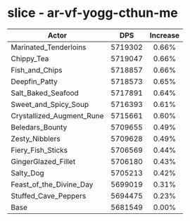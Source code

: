 # slice - ar-vf-yogg-cthun-me
| Actor | DPS | Increase |
|---|:---:|:---:|
|Marinated_Tenderloins|5719302|0.66%|
|Chippy_Tea|5719047|0.66%|
|Fish_and_Chips|5718857|0.66%|
|Deepfin_Patty|5718573|0.65%|
|Salt_Baked_Seafood|5717891|0.64%|
|Sweet_and_Spicy_Soup|5716393|0.61%|
|Crystallized_Augment_Rune|5715661|0.60%|
|Beledars_Bounty|5709655|0.49%|
|Zesty_Nibblers|5709628|0.49%|
|Fiery_Fish_Sticks|5706569|0.44%|
|GingerGlazed_Fillet|5706180|0.43%|
|Salty_Dog|5705213|0.42%|
|Feast_of_the_Divine_Day|5699019|0.31%|
|Stuffed_Cave_Peppers|5694475|0.23%|
|Base|5681549|0.00%|
